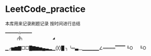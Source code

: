# LeetCode_practice

本库用来记录刷题记录 按时间进行总结


    ══════∩═════ 
         ╭╬╮　　　　　　　　◢ 
▁╭▅▆▇□□█▇▆▅▄▃▂▁(╳)█ ╮
 ╰═▃__▁▁▁▁▁∠════▔▔▔
     ╙O 　 ╙O 
